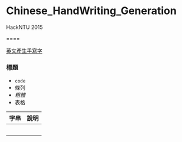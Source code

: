 # Chinese_HandWriting_Generation
HackNTU 2015

====

[英文產生手寫字](http://www.cs.toronto.edu/~graves/handwriting.html)

### 標題
- `code`
- 條列
- *粗體*
- 表格

|   字串  |    說明    |
|:-------:|:-----------|
|   |  |
|       |  |
|   |  |
|       |  |
|  |  |
